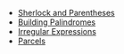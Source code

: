- [Sherlock and Parentheses](https://github.com/SchattenMonarch/GoogleKickStart_Solutions2022/tree/main/Coding%20Practice%20with%20Kick%20Start%20Session%20%232/Sherlock%20and%20Parentheses/Sherlock%20and%20Parentheses.md)
- [Building Palindromes](https://github.com/SchattenMonarch/GoogleKickStart_Solutions2022/blob/main/Coding%20Practice%20with%20Kick%20Start%20Session%20%232/Building%20Palindromes/Building%20Palindromes.md)
- [Irregular Expressions](https://github.com/SchattenMonarch/GoogleKickStart_Solutions2022/blob/main/Coding%20Practice%20with%20Kick%20Start%20Session%20%232/Irregular%20Expressions/Irregular%20Expressions.md)
- [Parcels](https://github.com/SchattenMonarch/GoogleKickStart_Solutions2022/blob/main/Coding%20Practice%20with%20Kick%20Start%20Session%20%232/Parcels/Parcels.md)
